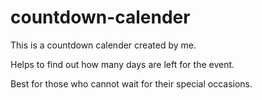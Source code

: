 # countdown-calender

This is a countdown calender created by me.

Helps to find out how many days are left for the event.

Best for those who cannot wait for their special occasions.

